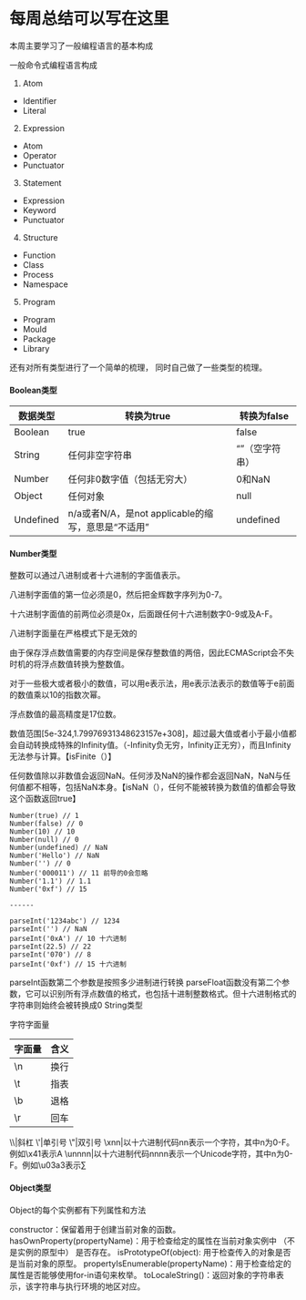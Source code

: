 # 每周总结可以写在这里

本周主要学习了一般编程语言的基本构成

一般命令式编程语言构成
1. Atom
- Identifier
- Literal
2. Expression
- Atom
- Operator
- Punctuator
3. Statement
- Expression
- Keyword
- Punctuator
4. Structure
- Function
- Class
- Process
- Namespace
5. Program
- Program
- Mould
- Package
- Library

还有对所有类型进行了一个简单的梳理， 同时自己做了一些类型的梳理。

#### Boolean类型

数据类型|转换为true|转换为false
---|---|---
Boolean|true|false
String	|任何非空字符串	|“”（空字符串）
Number	|任何非0数字值（包括无穷大）|	0和NaN
Object	|任何对象|	null
Undefined|	n/a或者N/A，是not applicable的缩写，意思是“不适用”	|undefined

#### Number类型

整数可以通过八进制或者十六进制的字面值表示。

八进制字面值的第一位必须是0，然后把金辉数字序列为0-7。

十六进制字面值的前两位必须是0x，后面跟任何十六进制数字0-9或及A-F。

八进制字面量在严格模式下是无效的

由于保存浮点数值需要的内存空间是保存整数值的两倍，因此ECMAScript会不失时机的将浮点数值转换为整数值。

对于一些极大或者极小的数值，可以用e表示法，用e表示法表示的数值等于e前面的数值乘以10的指数次幂。

浮点数值的最高精度是17位数。

数值范围[5e-324,1.79976931348623157e+308]，超过最大值或者小于最小值都会自动转换成特殊的Infinity值。（-Infinity负无穷，Infinity正无穷），而且Infinity无法参与计算。【isFinite（）】

任何数值除以非数值会返回NaN。任何涉及NaN的操作都会返回NaN，NaN与任何值都不相等，包括NaN本身。【isNaN（），任何不能被转换为数值的值都会导致这个函数返回true】

```
Number(true) // 1
Number(false) // 0
Number(10) // 10
Number(null) // 0
Number(undefined) // NaN
Number('Hello') // NaN
Number('') // 0
Number('000011') // 11 前导的0会忽略
Number('1.1') // 1.1
Number('0xf') // 15

------

parseInt('1234abc') // 1234
parseInt('') // NaN
parseInt('0xA') // 10 十六进制
parseInt(22.5) // 22
parseInt('070') // 8
parseInt('0xf') // 15 十六进制
```

parseInt函数第二个参数是按照多少进制进行转换
parseFloat函数没有第二个参数，它可以识别所有浮点数值的格式，也包括十进制整数格式。但十六进制格式的字符串则始终会被转换成0
String类型

字符字面量

字面量|含义
---|---
\n|换行
\t|指表
\b|退格
\r|回车
\\\\|斜杠
\\'|单引号
\\"|双引号
\xnn|以十六进制代码nn表示一个字符，其中n为0-F。例如\x41表示A
\unnnn|以十六进制代码nnnn表示一个Unicode字符，其中n为0-F。例如\u03a3表示∑

#### Object类型

Object的每个实例都有下列属性和方法

constructor：保留着用于创建当前对象的函数。
hasOwnProperty(propertyName)：用于检查给定的属性在当前对象实例中 （不是实例的原型中） 是否存在。
isPrototypeOf(object): 用于检查传入的对象是否是当前对象的原型。
propertyIsEnumerable(propertyName)：用于检查给定的属性是否能够使用for-in语句来枚举。
toLocaleString()：返回对象的字符串表示，该字符串与执行环境的地区对应。